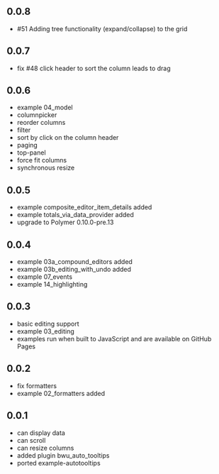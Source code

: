 ## 0.0.8

* #51 Adding tree functionality (expand/collapse) to the grid

## 0.0.7

* fix #48 click header to sort the column leads to drag

## 0.0.6

* example 04_model
* columnpicker
* reorder columns
* filter
* sort by click on the column header
* paging
* top-panel
* force fit columns
* synchronous resize

## 0.0.5

* example composite_editor_item_details added
* example totals_via_data_provider added
* upgrade to Polymer 0.10.0-pre.13

## 0.0.4

* example 03a_compound_editors added
* example 03b_editing_with_undo added
* example 07_events
* example 14_highlighting

## 0.0.3
* basic editing support
* example 03_editing
* examples run when built to JavaScript and are available on GitHub Pages

## 0.0.2

* fix formatters
* example 02_formatters added 

## 0.0.1

* can display data
* can scroll
* can resize columns
* added plugin bwu_auto_tooltips
* ported example-autotooltips
